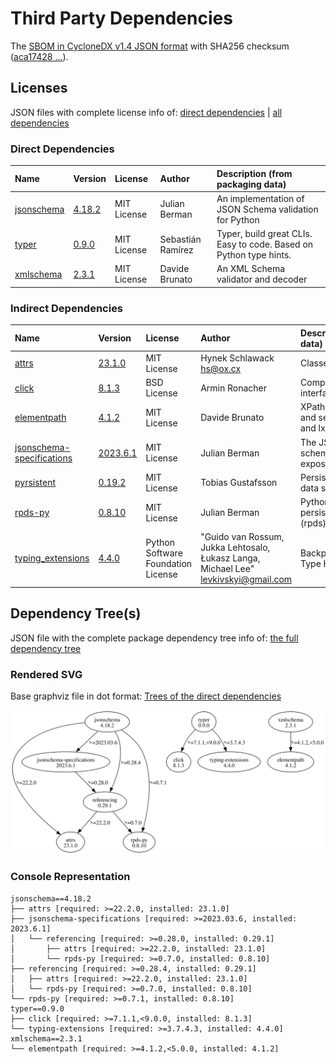 # Third Party Dependencies

<!--[[[fill sbom_sha256()]]]-->
The [SBOM in CycloneDX v1.4 JSON format](https://git.sr.ht/~sthagen/cyclonedx-lint/blob/default/sbom/cdx.json) with SHA256 checksum ([aca17428 ...](https://git.sr.ht/~sthagen/cyclonedx-lint/blob/default/sbom/cdx.json.sha256 "sha256:aca17428c3021b4c1f62b1f268194ef5b4afd1c1552493b6bc8ed2f176b6b43b")).
<!--[[[end]]] (checksum: b6a9c9a5b9a61e82a23645a1e5d45ca4)-->
## Licenses

JSON files with complete license info of: [direct dependencies](direct-dependency-licenses.json) | [all dependencies](all-dependency-licenses.json)

### Direct Dependencies

<!--[[[fill direct_dependencies_table()]]]-->
| Name                                                          | Version                                               | License     | Author            | Description (from packaging data)                                  |
|:--------------------------------------------------------------|:------------------------------------------------------|:------------|:------------------|:-------------------------------------------------------------------|
| [jsonschema](https://github.com/python-jsonschema/jsonschema) | [4.18.2](https://pypi.org/project/jsonschema/4.18.2/) | MIT License | Julian Berman     | An implementation of JSON Schema validation for Python             |
| [typer](https://github.com/tiangolo/typer)                    | [0.9.0](https://pypi.org/project/typer/0.9.0/)        | MIT License | Sebastián Ramírez | Typer, build great CLIs. Easy to code. Based on Python type hints. |
| [xmlschema](https://github.com/sissaschool/xmlschema)         | [2.3.1](https://pypi.org/project/xmlschema/2.3.1/)    | MIT License | Davide Brunato    | An XML Schema validator and decoder                                |
<!--[[[end]]] (checksum: 6103c4e485e203c7a7e61e3f15743d1c)-->

### Indirect Dependencies

<!--[[[fill indirect_dependencies_table()]]]-->
| Name                                                                                        | Version                                                                  | License                            | Author                                                                                | Description (from packaging data)                                    |
|:--------------------------------------------------------------------------------------------|:-------------------------------------------------------------------------|:-----------------------------------|:--------------------------------------------------------------------------------------|:---------------------------------------------------------------------|
| [attrs](https://www.attrs.org/en/stable/changelog.html)                                     | [23.1.0](https://pypi.org/project/attrs/23.1.0/)                         | MIT License                        | Hynek Schlawack <hs@ox.cx>                                                            | Classes Without Boilerplate                                          |
| [click](https://palletsprojects.com/p/click/)                                               | [8.1.3](https://pypi.org/project/click/8.1.3/)                           | BSD License                        | Armin Ronacher                                                                        | Composable command line interface toolkit                            |
| [elementpath](https://github.com/sissaschool/elementpath)                                   | [4.1.2](https://pypi.org/project/elementpath/4.1.2/)                     | MIT License                        | Davide Brunato                                                                        | XPath 1.0/2.0/3.0/3.1 parsers and selectors for ElementTree and lxml |
| [jsonschema-specifications](https://github.com/python-jsonschema/jsonschema-specifications) | [2023.6.1](https://pypi.org/project/jsonschema-specifications/2023.6.1/) | MIT License                        | Julian Berman                                                                         | The JSON Schema meta-schemas and vocabularies, exposed as a Registry |
| [pyrsistent](https://github.com/tobgu/pyrsistent/)                                          | [0.19.2](https://pypi.org/project/pyrsistent/0.19.2/)                    | MIT License                        | Tobias Gustafsson                                                                     | Persistent/Functional/Immutable data structures                      |
| [rpds-py](https://github.com/crate-py/rpds)                                                 | [0.8.10](https://pypi.org/project/rpds-py/0.8.10/)                       | MIT License                        | Julian Berman                                                                         | Python bindings to Rust's persistent data structures (rpds)          |
| [typing_extensions](https://github.com/python/typing_extensions)                            | [4.4.0](https://pypi.org/project/typing_extensions/4.4.0/)               | Python Software Foundation License | "Guido van Rossum, Jukka Lehtosalo, Łukasz Langa, Michael Lee" <levkivskyi@gmail.com> | Backported and Experimental Type Hints for Python 3.7+               |
<!--[[[end]]] (checksum: 4b5c21866a76a6f205fd9435580c2821)-->

## Dependency Tree(s)

JSON file with the complete package dependency tree info of: [the full dependency tree](package-dependency-tree.json)

### Rendered SVG

Base graphviz file in dot format: [Trees of the direct dependencies](package-dependency-tree.dot.txt)

<img src="./package-dependency-tree.svg" alt="Trees of the direct dependencies" title="Trees of the direct dependencies"/>

### Console Representation

<!--[[[fill dependency_tree_console_text()]]]-->
````console
jsonschema==4.18.2
├── attrs [required: >=22.2.0, installed: 23.1.0]
├── jsonschema-specifications [required: >=2023.03.6, installed: 2023.6.1]
│   └── referencing [required: >=0.28.0, installed: 0.29.1]
│       ├── attrs [required: >=22.2.0, installed: 23.1.0]
│       └── rpds-py [required: >=0.7.0, installed: 0.8.10]
├── referencing [required: >=0.28.4, installed: 0.29.1]
│   ├── attrs [required: >=22.2.0, installed: 23.1.0]
│   └── rpds-py [required: >=0.7.0, installed: 0.8.10]
└── rpds-py [required: >=0.7.1, installed: 0.8.10]
typer==0.9.0
├── click [required: >=7.1.1,<9.0.0, installed: 8.1.3]
└── typing-extensions [required: >=3.7.4.3, installed: 4.4.0]
xmlschema==2.3.1
└── elementpath [required: >=4.1.2,<5.0.0, installed: 4.1.2]
````
<!--[[[end]]] (checksum: 910bbc9e2a181b536be8b4b5b1cea888)-->

